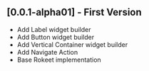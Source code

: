 ## [0.0.1-alpha01] - First Version
- Add Label widget builder
- Add Button widget builder
- Add Vertical Container widget builder
- Add Navigate Action
- Base Rokeet implementation

